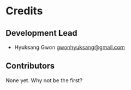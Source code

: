 Credits
=======

Development Lead
----------------

* Hyuksang Gwon <gwonhyuksang@gmail.com>

Contributors
------------

None yet. Why not be the first?